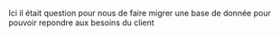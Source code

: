 Ici il était question pour nous de faire migrer une base de donnée pour pouvoir repondre aux besoins du client
